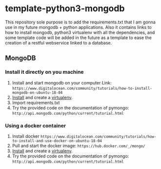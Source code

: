 # template-python3-mongodb

This repository sole purpose is to add the requirements.txt that I am gonna use in my future mongodb + python applications. Also it contains links to how to install mongodb, python3 virtualenv with all the dependencies, and some template code will be added in the future as a template to ease the creation of a restful webservice linked to a database. 

## MongoDB 

### Install it directly on you machine

1. Install and start mongodb on your computer
Link: `` https://www.digitalocean.com/community/tutorials/how-to-install-mongodb-on-ubuntu-18-04 ``
2. [Install](https://virtualenv.pypa.io/en/stable/installation/) and create a [virtualenv](https://virtualenv.pypa.io/en/stable/userguide/).
3. Import requirements.txt
4. Try the provided code on the documentation of pymongo: `` http://api.mongodb.com/python/current/tutorial.html ``

### Using a docker container

1. Install docker
``https://www.digitalocean.com/community/tutorials/how-to-install-and-use-docker-on-ubuntu-18-04``
2. Pull and start the docker image: ``https://hub.docker.com/_/mongo/`` 
3. [Install](https://virtualenv.pypa.io/en/stable/installation/) and create a [virtualenv](https://virtualenv.pypa.io/en/stable/userguide/).
4. Try the provided code on the documentation of pymongo: `` http://api.mongodb.com/python/current/tutorial.html ``
